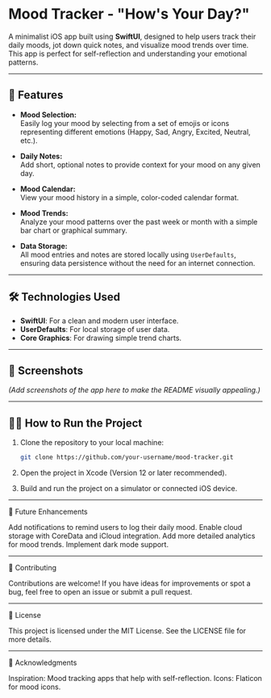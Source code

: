 # Mood Tracker - "How's Your Day?"  

A minimalist iOS app built using **SwiftUI**, designed to help users track their daily moods, jot down quick notes, and visualize mood trends over time. This app is perfect for self-reflection and understanding your emotional patterns.  

---

## 🚀 Features  

- **Mood Selection:**  
  Easily log your mood by selecting from a set of emojis or icons representing different emotions (Happy, Sad, Angry, Excited, Neutral, etc.).  

- **Daily Notes:**  
  Add short, optional notes to provide context for your mood on any given day.  

- **Mood Calendar:**  
  View your mood history in a simple, color-coded calendar format.  

- **Mood Trends:**  
  Analyze your mood patterns over the past week or month with a simple bar chart or graphical summary.  

- **Data Storage:**  
  All mood entries and notes are stored locally using `UserDefaults`, ensuring data persistence without the need for an internet connection.  

---

## 🛠️ Technologies Used  

- **SwiftUI**: For a clean and modern user interface.  
- **UserDefaults**: For local storage of user data.  
- **Core Graphics**: For drawing simple trend charts.  

---

## 📱 Screenshots  
*(Add screenshots of the app here to make the README visually appealing.)*  

---

## 🧑‍💻 How to Run the Project  

1. Clone the repository to your local machine:  
   ```bash
   git clone https://github.com/your-username/mood-tracker.git

2. Open the project in Xcode (Version 12 or later recommended).

3. Build and run the project on a simulator or connected iOS device.

---

🌟 Future Enhancements

Add notifications to remind users to log their daily mood.
Enable cloud storage with CoreData and iCloud integration.
Add more detailed analytics for mood trends.
Implement dark mode support.

---

🤝 Contributing

Contributions are welcome! If you have ideas for improvements or spot a bug, feel free to open an issue or submit a pull request.

---

📜 License

This project is licensed under the MIT License. See the LICENSE file for more details.

---

📝 Acknowledgments

Inspiration: Mood tracking apps that help with self-reflection.
Icons: Flaticon for mood icons.
